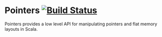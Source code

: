 # Pointers [![Build Status](https://cloud.drone.io/api/badges/arthur-bit-monnot/pointers/status.svg)](https://cloud.drone.io/arthur-bit-monnot/pointers)


Pointers provides a low level API for manipulating pointers and flat memory layouts in Scala.